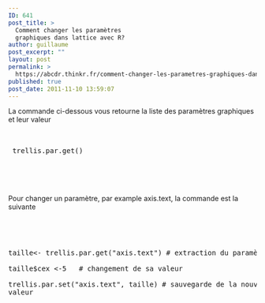 ```yaml
---
ID: 641
post_title: >
  Comment changer les paramètres
  graphiques dans lattice avec R?
author: guillaume
post_excerpt: ""
layout: post
permalink: >
  https://abcdr.thinkr.fr/comment-changer-les-parametres-graphiques-dans-lattice-avec-r/
published: true
post_date: 2011-11-10 13:59:07
---
```

La commande ci-dessous vous retourne la liste des paramètres graphiques et leur valeur<br /><br /> <pre><br /> trellis.par.get() <br /> </pre> <br /><br />Pour changer un paramètre, par example axis.text, la commande est la suivante<br /><br /> <pre><br /><p> taille&lt;- trellis.par.get("axis.text") # extraction du paramètre<br /> taille$cex &lt;-5   # changement de sa valeur<br /> trellis.par.set("axis.text", taille) # sauvegarde de la nouvelle valeur<br /></pre> <br /><br /> </p>